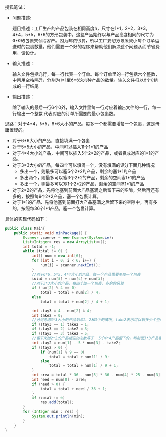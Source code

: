 搜狐笔试：

* 问题描述:

	题目描述：工厂生产的产品包装在相同高度h，尺寸在1\*1，2\*2，3\*3，4\*4，5\*5，6\*6的方形包装中。这些产品始终以与产品高度相同的尺寸为6\*6的包裹交付给客户。因为邮费很贵，所以工厂要想方设法减小每个订单运送时的包裹数量。他们需要一个好的程序来帮助他们解决这个问题从而节省费用，请设计。

* 输入描述：
     
     输入文件包括几行，每一行代表一个订单。每个订单里的一行包括六个整数，中间用空格隔开，分别为1\*1至6*6这六种产品的数量。输入文件将以6个0组成的一行结尾
     
     
* 输出描述：
     
     除了输入的最后一行6个0外，输入文件里每一行对应着输出文件的一行，每一行输出一个整数
     代表对应的订单所需要的最小包裹数。
     
思路：对于4\*4，5\*5，6\*6大小的产品，每多一个都需要增加一个包裹，这是毋庸置疑的。

* 对于6*6大小的产品，直接填满一个包裹
* 对于5*5大小的产品，中间可以插入11个1\*1的产品
* 对于4*4大小的产品，中间可以插入5个2\*2的产品，或者换成对应的1\*1的产品。
* 对于3\*3大小的产品，每四个可以填满一个，没有填满的话分下面几种情况
	*  多出一个，则最多可以塞5个2*2的产品，剩余的塞1\*1的产品
	*  多出两个，则最多可以塞3个2*2的产品，剩余的空间塞1\*1的产品
	*  多出一个，则最多可以塞1个2*2的产品，剩余的空间塞1\*1的产品
*  对于2*2的产品，先将他塞到前面大产品塞满之后留下来的空隙，然后再还有多的，按照每9个2\*2产品，塞一个包裹计算。
*  对于1*1的产品，先将他塞到前面打大产品塞满之后留下来的空隙中，再有多的，按照每36个1\*1产品，塞一个包裹计算。

具体的实现代码如下：

```Java
public class Main{
    public static void minPackage() {
        Scanner scanner = new Scanner(System.in);
        List<Integer> res = new ArrayList<>();
        int total = -1;
        while (total != 0) {
            int[] num = new int[6];
            for (int i = 0; i < 6; i++) {
                num[i] = scanner.nextInt();
            }
            //对于6*6，5*5，4*4大小的产品，每一个产品需要多加一个包裹
            total = num[5] + num[4] + num[3];
            //对于3*3大小的产品，每四个加一个包裹，多余的另算
            if (num[2] % 4 == 0)
                total = total + num[2] / 4;
            else
                total = total + num[2] / 4 + 1;

            int stay3 = 4 - num[2] % 4;
            int take2 = 0;
            //分别考虑3*3大小的产品剩余1、2和3个的情况，take2表示可以剩多少个空给2*2的产品
            if (stay3 == 1) take2 = 1;
            if (stay3 == 2) take2 = 3;
            if (stay3 == 3) take2 = 5;
            //留下来给2*2的产品插空的总数等于  5个4*4产品留下的，和前面3*3产品留下的
            int stay2 = num[1] - 5 * num[3] - take2;
            if (stay2 > 0) {
                if (num[1] % 9 == 0)
                    total = total + num[1] / 9;
                else
                    total = total + num[1] / 9 + 1;
            }
            int area = total * 36 - num[5] * 36 - num[4] * 25 - num[3] * 16 - num[2] * 9 - num[1] * 4;
            int need = num[0] - area;
            if (need > 0) {
                total = total + need / 36 + 1;
            }
            if (total != 0)
                res.add(total);
        }
        for (Integer min : res) {
            System.out.println(min);
        }
    }
}

```

     

